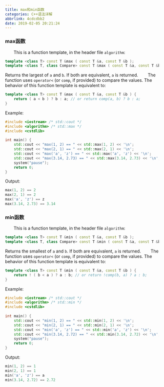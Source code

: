 ```yaml
---
title: max和min函数
categories: C++语法详解
abbrlink: 4cdcdbb2
date: 2019-02-05 20:21:24
---
```

### max函数

&emsp;&emsp;This is a function template, in the header file `algorithm`:<!--more-->

``` cpp
template <class T> const T &max ( const T &a, const T &b );
template <class T, class Compare> const T &max ( const T &a, const T &b, Compare comp );
```

Returns the largest of `a` and `b`. If both are equivalent, `a` is returned.
&emsp;&emsp;The function uses `operator<` (or `comp`, if provided) to compare the values. The behavior of this function template is equivalent to:

``` cpp
template <class T> const T &max ( const T &a, const T &b ) {
    return ( a < b ) ? b : a; // or return comp(a, b) ? b : a;
}
```

Example:

``` cpp
#include <iostream> /* std::cout */
#include <algorithm> /* std::max */
#include <cstdlib>
​
int main() {
    std::cout << "max(1, 2) == " << std::max(1, 2) << '\n';
    std::cout << "max(2, 1) == " << std::max(2, 1) << '\n';
    std::cout << "max('a', 'z') == " << std::max('a', 'z') << '\n';
    std::cout << "max(3.14, 2.73) == " << std::max(3.14, 2.73) << '\n';
    system("pause");
    return 0;
}
```

Output:

``` cpp
max(1, 2) == 2
max(2, 1) == 2
max('a', 'z') == z
max(3.14, 2.73) == 3.14
```

### min函数

&emsp;&emsp;This is a function template, in the header file `algorithm`:

``` cpp
template <class T> const T &min ( const T &a, const T &b );
template <class T, class Compare> const T &min ( const T &a, const T &b, Compare comp );
```

Returns the smallest of `a` and `b`. If both are equivalent, `a` is returned.
&emsp;&emsp;The function uses `operator<` (or `comp`, if provided) to compare the values. The behavior of this function template is equivalent to:

``` cpp
template <class T> const T &min ( const T &a, const T &b ) {
    return ! ( b < a ) ? a : b; // or return !comp(b, a) ? a : b;
}
```

Example:

``` cpp
#include <iostream> /* std::cout */
#include <algorithm> /* std::min */
#include <cstdlib>
​
int main() {
    std::cout << "min(1, 2) == " << std::min(1, 2) << '\n';
    std::cout << "min(2, 1) == " << std::min(2, 1) << '\n';
    std::cout << "min('a', 'z') == " << std::min('a', 'z') << '\n';
    std::cout << "min(3.14, 2.72) == " << std::min(3.14, 2.72) << '\n';
    system("pause");
    return 0;
}
```

Output:

``` cpp
min(1, 2) == 1
min(2, 1) == 1
min('a', 'z') == a
min(3.14, 2.72) == 2.72
```